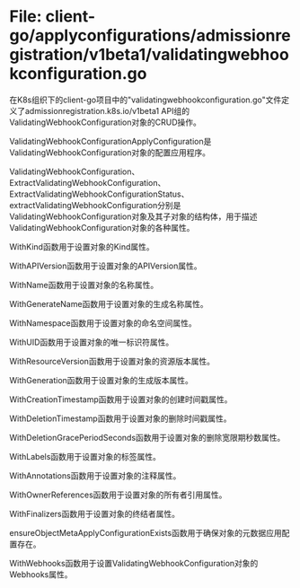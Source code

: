 # File: client-go/applyconfigurations/admissionregistration/v1beta1/validatingwebhookconfiguration.go

在K8s组织下的client-go项目中的"validatingwebhookconfiguration.go"文件定义了admissionregistration.k8s.io/v1beta1 API组的ValidatingWebhookConfiguration对象的CRUD操作。

ValidatingWebhookConfigurationApplyConfiguration是ValidatingWebhookConfiguration对象的配置应用程序。

ValidatingWebhookConfiguration、ExtractValidatingWebhookConfiguration、ExtractValidatingWebhookConfigurationStatus、extractValidatingWebhookConfiguration分别是ValidatingWebhookConfiguration对象及其子对象的结构体，用于描述ValidatingWebhookConfiguration对象的各种属性。

WithKind函数用于设置对象的Kind属性。

WithAPIVersion函数用于设置对象的APIVersion属性。

WithName函数用于设置对象的名称属性。

WithGenerateName函数用于设置对象的生成名称属性。

WithNamespace函数用于设置对象的命名空间属性。

WithUID函数用于设置对象的唯一标识符属性。

WithResourceVersion函数用于设置对象的资源版本属性。

WithGeneration函数用于设置对象的生成版本属性。

WithCreationTimestamp函数用于设置对象的创建时间戳属性。

WithDeletionTimestamp函数用于设置对象的删除时间戳属性。

WithDeletionGracePeriodSeconds函数用于设置对象的删除宽限期秒数属性。

WithLabels函数用于设置对象的标签属性。

WithAnnotations函数用于设置对象的注释属性。

WithOwnerReferences函数用于设置对象的所有者引用属性。

WithFinalizers函数用于设置对象的终结者属性。

ensureObjectMetaApplyConfigurationExists函数用于确保对象的元数据应用配置存在。

WithWebhooks函数用于设置ValidatingWebhookConfiguration对象的Webhooks属性。


